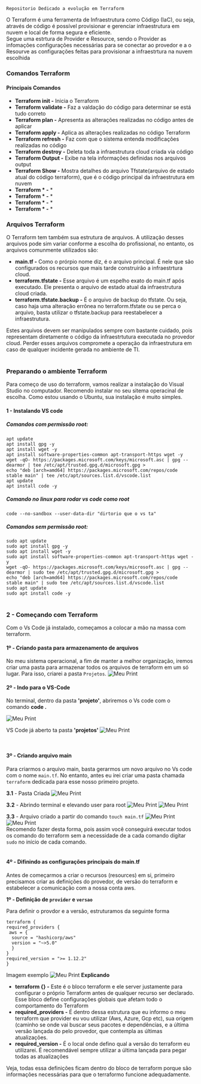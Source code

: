 ``Repositorio Dedicado a evolução em Terraform`` 

<p>O Terraform é uma ferramenta de Infraestrutura como Código (IaC), ou seja, através de código é  possível provisionar e gerenciar infraestrutura em nuvem e local de forma segura e eficiente.<br>
Segue uma estrtura de Provider e Resource, sendo o Provider as infomações configurações necessárias para se conectar ao provedor e a o Resourve as configurações feitas para provisionar a infraestrtura na nuvem escolhida</p>

<h3>Comandos Terraform</h3>

<h4>Principais Comandos</h4>

 - <b>Terraform init -</b> Inicia o Terraform<br>
 - <b>Terraform validate -</b> Faz a valdação do código para determinar se está tudo correto<br>
 - <b>Terraform plan -</b> Apresenta as alterações realizadas no código antes de aplicar<br>
 - <b>Terraform apply -</b> Aplica as alterações realizadas no código Terraform<br>
 - <b>Terraform refresh -</b> Faz com que o sistema entenda modificações realizadas no código<br>
 - <b>Terraform destroy -</b> Deleta toda a infraestrutura cloud criada via código<br>
 - <b>Terraform Output -</b> Exibe na tela informações definidas nos arquivos output<br>
 - <b>Terraform Show -</b> Mostra detalhes do arquivo Tfstate(arquivo de estado atual do código terraform), que é o código principal da infraestrutura em nuvem<br>
 - <b>Terraform * -</b> *<br>
 - <b>Terraform * -</b> *<br>
 - <b>Terraform * -</b> *<br>
 - <b>Terraform * -</b> *<br>

<h3>Arquivos Terraform</h3>
<p>O Terraform tem também sua estrutura de arquivos. A utilização desses arquivos pode sim variar conforme a escolha do profissional, no entanto, os arquivos comunmente utilizados são:</p>

 - <b>main.tf -</b> Como o prórpio nome diz, é o arquivo principal. É nele que são configurados os recursos que mais tarde construirão a infraestrtura cloud.<br>
 - <b>terraform.tfstate -</b> Esse arquivo é um espelho exato do main.tf após executado. Ele presenta o arquivo de estado atual da infraestrutura cloud criada.<br>
 - <b>terraform.tfstate.backup  -</b> É o arquivo de backup do tfstate. Ou seja, caso haja uma alteração errônea no terraform.tfstate ou se perca o arquivo, basta utilizar o tfstate.backup para reestabelecer a infraestrutura.<br>

 <p>Estes arquivos devem ser manipulados sempre com bastante cuidado, pois representam diretamente o código da infraestrtutura executada no provedor cloud. Perder esses arquivos compromete a operação da infraestrutura em caso de qualquer incidente gerada no ambiente de TI.</p> 

#

<h3>Preparando o ambiente Terraform</h3>

Para começo de uso do terraform, vamos realizar a instalação do Visual Studio no computador. Recomendo instalar no seu sitema operacinal de escolha. 
Como estou usando o Ubuntu, sua instalação é muito simples.

<h4>1 - Instalando VS code</h4>

<h5>Comandos com permissão root:</h5> 

```
apt update
apt install gpg -y
apt install wget -y 
apt install software-properties-common apt-transport-https wget -y
wget -qO- https://packages.microsoft.com/keys/microsoft.asc | gpg --dearmor | tee /etc/apt/trusted.gpg.d/microsoft.gpg >
echo "deb [arch=amd64] https://packages.microsoft.com/repos/code stable main" | tee /etc/apt/sources.list.d/vscode.list
apt update
apt install code -y
```
<h5>Comando no linux para rodar vs code como root</h5>

```
code --no-sandbox --user-data-dir "dirtorio que o vs ta"
```
<h5>Comandos sem permissão root:</h5> 

```
sudo apt update
sudo apt install gpg -y
sudo apt install wget -y 
sudo apt install software-properties-common apt-transport-https wget -y
wget -qO- https://packages.microsoft.com/keys/microsoft.asc | gpg --dearmor | sudo tee /etc/apt/trusted.gpg.d/microsoft.gpg >
echo "deb [arch=amd64] https://packages.microsoft.com/repos/code stable main" | sudo tee /etc/apt/sources.list.d/vscode.list
sudo apt update
sudo apt install code -y
```
#
<h3>2 - Começando com Terraform </h3>
Com o Vs Code já instalado, começamos a colocar a mão na massa com terraform. 

<h4>1º - Criando pasta para armazenamento de arquivos</h4>

No meu sistema operacional, a fim de manter a melhor organização, iremos criar uma pasta para armazenar todos os arquivos de terraform em um só lugar. Para isso, criarei a pasta ``Projetos``.
 ![Meu Print](https://github.com/JM-Spinelli/Minhas-Imagens/raw/main/img1.png)


 <h4>2º - Indo para o VS-Code</h4>
 No terminal, dentro da pasta <b>'projeto'</b>, abriremos o Vs code com o comando <b>code .</b>

 ![Meu Print](https://github.com/JM-Spinelli/Minhas-Imagens/raw/main/img2.PNG)
 
 VS Code já aberto ta pasta <b>'projetos'</b>
 ![Meu Print](https://github.com/JM-Spinelli/Minhas-Imagens/raw/main/img03.PNG)

<br>
 <h4>3º - Criando arquivo <b>main</b> </h4>

  Para criarmos o arquivo main, basta gerarmos um novo arquivo no Vs code com o nome `` main.tf ``. No entanto, antes eu irei criar uma pasta chamada ``terraform`` dedicada para esse nosso primeiro projeto.<br>
  
  <b>3.1</b> - Pasta Criada
  ![Meu Print](https://github.com/JM-Spinelli/Minhas-Imagens/raw/main/img04.png)
 
  <b>3.2</b> - Abrindo terminal e elevando user para root
  ![Meu Print](https://github.com/JM-Spinelli/Minhas-Imagens/raw/main/img05.png)
  ![Meu Print](https://github.com/JM-Spinelli/Minhas-Imagens/raw/main/img006.png)

  <b>3.3</b> - Arquivo criado a partir do comando ``touch main.tf``
  ![Meu Print](https://github.com/JM-Spinelli/Minhas-Imagens/raw/main/img007.png)
  ![Meu Print](https://github.com/JM-Spinelli/Minhas-Imagens/raw/main/img008.png)<br>
  Recomendo fazer desta forma, pois assim você conseguirá executar todos os comando do terraform sem a necessidade de a cada comando digitar ``sudo`` no início de cada comando. <br><br>

  <h4>4º - Difinindo as configurações principais do <b>main.tf</b></h4>
  Antes de começarmos a criar o recursos (resources) em si, primeiro precisamos criar as definições do provedor, de versão do terraform e estabelecer a comunicação com a nossa conta aws. 

   <b>1º - Definição de ``provider`` e ``versao``</b>
   
  Para definir o provdor e a versão, estruturamos da seguinte forma
  ```
  terraform {
  required_providers {
   aws = {
    source = "hashicorp/aws"
    version = "~>5.0"
    }
 }
  required_version = ">= 1.12.2"
}
```
Imagem exemplo
![Meu Print](https://github.com/JM-Spinelli/Minhas-Imagens/raw/main/img009.png)
<b>Explicando</b>
 - <b>terraform {} -</b> Este é o bloco terraform e ele server justamente para configurar o próprio Terraform antes de qualquer recurso ser declarado. Esse bloco define configurações globais que afetam todo o comportamento do Terraform <br>
 - <b>required_providers -</b> É dentro dessa estrutura que eu informo o meu terraform que provider eu vou utilizar (Aws, Azure, Gcp etc), sua origem (caminho se onde vai buscar seus pacotes e dependências, e a última versão lançada do pelo provedor, que contempla as últimas atualizações.<br>
 - <b>required_version -</b> É o local onde defino qual a versão do terraform eu utilizarei. É recomendável sempre utilizar a última lançada para pegar todas as atualizações<br>
 
 Veja, todas essa definições ficam dentro do bloco de terraform porque são informações necessárias para que o terraformo funcione adequadamente. 

  
  
  

 
